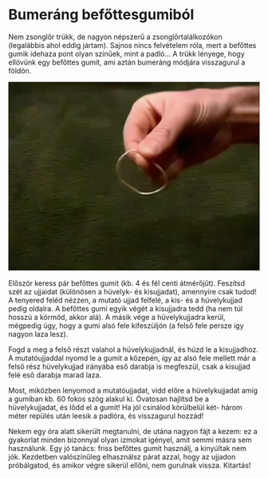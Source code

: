 # Bumeráng befőttesgumiból

Nem zsonglőr trükk, de nagyon népszerű a zsonglőrtalálkozókon (legalábbis ahol eddig jártam). Sajnos nincs felvételem róla, mert a befőttes gumik idehaza pont olyan színűek, mint a padló… A trükk lényege, hogy ellövünk egy befőttes gumit, ami aztán bumeráng módjára visszagurul a földön.

![boomerangrubberband](/resources/videos/poster/boomerangrubberband.jpg)

Először keress pár befőttes gumit (kb. 4 és fél centi átmérőjűt). Feszítsd szét az ujjaidat (különösen a hüvelyk- és kisujjadat), amennyire csak tudod! A tenyered feléd nézzen, a mutató ujjad felfelé, a kis- és a hüvelykujjad pedig oldalra. A befőttes gumi egyik végét a kisujjadra tedd (ha nem túl hosszú a körmöd, akkor alá). A másik vége a hüvelykujjadra kerül, mégpedig úgy, hogy a gumi alsó fele kifeszüljön (a felső fele persze így nagyon laza lesz).

Fogd a meg a felső részt valahol a hüvelykujjadnál, és húzd le a kisujjadhoz. A mutatóujjaddal nyomd le a gumit a közepén, így az alsó fele mellett már a felső rész hüvelykujjad irányába eső darabja is megfeszül, csak a kisujjad felé eső darabja marad laza.

Most, miközben lenyomod a mutatóujjadat, vidd előre a hüvelykujjadat amíg a gumiban kb. 60 fokos szög alakul ki. Óvatosan hajlítsd be a hüvelykujjadat, és lődd el a gumit! Ha jól csinálod körülbelül két- három méter repülés után leesik a padlóra, és visszagurul hozzád!

Nekem egy óra alatt sikerült megtanulni, de utána nagyon fájt a kezem: ez a gyakorlat minden bizonnyal olyan izmokat igényel, amit semmi másra sem használunk. Egy jó tanács: friss befőttes gumit használj, a kinyúltak nem jók. Kezdetben valószínűleg elhasználsz párat azzal, hogy az ujjadon próbálgatod, és amikor végre sikerül ellőni, nem gurulnak vissza. Kitartás!


